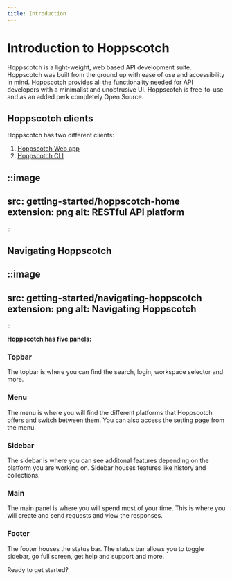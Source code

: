 ```yaml
---
title: Introduction
---
```


# Introduction to Hoppscotch

Hoppscotch is a light-weight, web based API development suite. Hoppscotch was built from the ground up with ease of use and accessibility in mind. Hoppscotch provides all the functionality needed for API developers with a minimalist and unobtrusive UI. Hoppscotch is free-to-use and as an added perk completely Open Source.

## Hoppscotch clients

Hoppscotch has two different clients:

1. [Hoppscotch Web app](https://hoppscotch.io)
2. [Hoppscotch CLI](https://www.npmjs.com/package/@hoppscotch/cli)

::image
---
src: getting-started/hoppscotch-home
extension: png
alt: RESTful API platform
---
::

## Navigating Hoppscotch

::image
---
src: getting-started/navigating-hoppscotch
extension: png
alt: Navigating Hoppscotch
---
::

**Hoppscotch has five panels:**

### Topbar

The topbar is where you can find the search, login, workspace selector and more. 

### Menu

The menu is where you will find the different platforms that Hoppscotch offers and switch between them. You can also access the setting page from the menu.

### Sidebar

The sidebar is where you can see additonal features depending on the platform you are working on. Sidebar houses features like history and collections.

### Main

The main panel is where you will spend most of your time. This is where you will create and send requests and view the responses.

### Footer

The footer houses the status bar. The status bar allows you to toggle sidebar, go full screen, get help and support and more.

Ready to get started?
